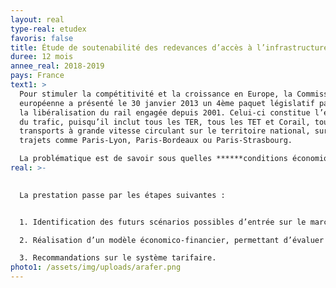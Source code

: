 ```yaml
---
layout: real
type-real: etudex
favoris: false
title: Étude de soutenabilité des redevances d’accès à l’infrastructure sur le marché de la grande vitesse
duree: 12 mois
annee_real: 2018-2019
pays: France
text1: >
  Pour stimuler la compétitivité et la croissance en Europe, la Commission
  européenne a présenté le 30 janvier 2013 un 4ème paquet législatif parachevant
  la libéralisation du rail engagée depuis 2001. Celui-ci constitue l’essentiel
  du trafic, puisqu’il inclut tous les TER, tous les TET et Corail, tous les
  transports à grande vitesse circulant sur le territoire national, sur des
  trajets comme Paris-Lyon, Paris-Bordeaux ou Paris-Strasbourg.

  La problématique est de savoir sous quelles ******conditions économiques un opérateur ferroviaire pourrait rentabiliser la création d’une offre nouvelle en open access dans le cadre de l’ouverture à la concurrence des services du transport ferroviaire national de voyageurs longue distance** et, plus précisément, du trafic domestique à grande vitesse ? **Plus précisément, quelle serait la politique et le niveau / structure de tarification d’usage de l’infrastructure à privilégier ?**
real: >-
  

  La prestation passe par les étapes suivantes :


  1. Identification des futurs scénarios possibles d’entrée sur le marché pour les futurs nouveaux entrants. Un benchmark sur la concurrence dans les services ferroviaires en Europe a été réalisé, avec réalisation d’un séminaire.

  2. Réalisation d’un modèle économico-financier, permettant d’évaluer le bilan économique du nouvel entrants (trafics, recettes, couts d’exploitations)

  3. Recommandations sur le système tarifaire.
photo1: /assets/img/uploads/arafer.png
---
```

